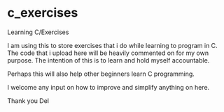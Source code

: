 # c_exercises
Learning C/Exercises

I am using this to store exercises that i do while learning to program in C. 
The code that i upload here will be heavily commented on for my own purpose.
The intention of this is to learn and hold myself accountable.

Perhaps this will also help other beginners learn C programming.

I welcome any input on how to improve and simplify anything on here. 

Thank you
Del
